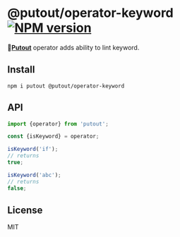 # @putout/operator-keyword [![NPM version][NPMIMGURL]][NPMURL]

[NPMIMGURL]: https://img.shields.io/npm/v/@putout/operator-keyword.svg?style=flat&longCache=true
[NPMURL]: https://npmjs.org/package/@putout/operator-keyword "npm"

🐊[**Putout**](https://github.com/coderaiser/putout) operator adds ability to lint keyword.

## Install

```
npm i putout @putout/operator-keyword
```

## API

```js
import {operator} from 'putout';

const {isKeyword} = operator;

isKeyword('if');
// returns
true;

isKeyword('abc');
// returns
false;
```

## License

MIT
